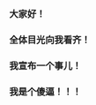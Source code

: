 ### 大家好！
### 全体目光向我看齐！
### 我宣布一个事儿！
### 我是个傻逼！！！


<!---
Andy-Elizabeth-mouse/Andy-Elizabeth-mouse is a ✨ special ✨ repository because its `README.md` (this file) appears on your GitHub profile.
You can click the Preview link to take a look at your changes.
--->
